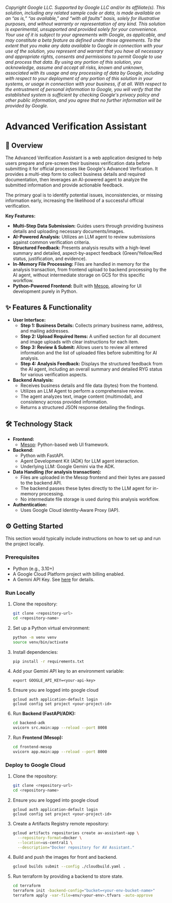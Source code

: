 *Copyright Google LLC. Supported by Google LLC and/or its affiliate(s). This solution, including any related sample code or data, is made available on an “as is,” “as available,” and “with all faults” basis, solely for illustrative purposes, and without warranty or representation of any kind. This solution is experimental, unsupported and provided solely for your convenience. Your use of it is subject to your agreements with Google, as applicable, and may constitute a beta feature as defined under those agreements. To the extent that you make any data available to Google in connection with your use of the solution, you represent and warrant that you have all necessary and appropriate rights, consents and permissions to permit Google to use and process that data. By using any portion of this solution, you acknowledge, assume and accept all risks, known and unknown, associated with its usage and any processing of data by Google, including with respect to your deployment of any portion of this solution in your systems, or usage in connection with your business, if at all. With respect to the entrustment of personal information to Google, you will verify that the established system is sufficient by checking Google's privacy policy and other public information, and you agree that no further information will be provided by Google.*

# Advanced Verification Assistant

## 🚀 Overview

The Advanced Verification Assistant is a web application designed to help users prepare and pre-screen their business verification data before submitting it for official processes like Google's Advanced Verfication. It provides a multi-step form to collect business details and required documentation, then leverages an AI-powered agent to analyze the submitted information and provide actionable feedback.

The primary goal is to identify potential issues, inconsistencies, or missing information early, increasing the likelihood of a successful official verification.

**Key Features:**
* **Multi-Step Data Submission:** Guides users through providing business details and uploading necessary documents/images.
* **AI-Powered Analysis:** Utilizes an LLM agent to review submissions against common verification criteria.
* **Structured Feedback:** Presents analysis results with a high-level summary and detailed, aspect-by-aspect feedback (Green/Yellow/Red status, justification, and evidence).
* **In-Memory File Processing:** Files are handled in memory for the analysis transaction, from frontend upload to backend processing by the AI agent, without intermediate storage on GCS for this specific workflow.
* **Python-Powered Frontend:** Built with [Mesop](https://google.github.io/mesop/), allowing for UI development purely in Python.


## ✨ Features & Functionality

* **User Interface:**
    * **Step 1: Business Details:** Collects primary business name, address, and mailing addresses.
    * **Step 2: Upload Required Items:** A unified section for all document and image uploads with clear instructions for each item.
    * **Step 3: Review & Submit:** Allows users to review all entered information and the list of uploaded files before submitting for AI analysis.
    * **Step 4: Analysis Feedback:** Displays the structured feedback from the AI agent, including an overall summary and detailed RYG status for various verification aspects.
* **Backend Analysis:**
    * Receives business details and file data (bytes) from the frontend.
    * Utilizes an LLM Agent to perform a comprehensive review.
    * The agent analyzes text, image content (multimodal), and consistency across provided information.
    * Returns a structured JSON response detailing the findings.


## 🛠️ Technology Stack

* **Frontend:**
    * [Mesop](https://google.github.io/mesop/): Python-based web UI framework.
* **Backend:**
    * Python with FastAPI.
    * Agent Development Kit (ADK) for LLM agent interaction.
    * Underlying LLM: Google Gemini via the ADK.
* **Data Handling (for analysis transaction):**
    * Files are uploaded in the Mesop frontend and their bytes are passed to the backend API.
    * The backend passes these bytes directly to the LLM agent for in-memory processing.
    * No intermediate file storage is used during this analysis workflow.
* **Authentication:**
    * Uses Google Cloud Identity-Aware Proxy (IAP).


## ⚙️ Getting Started

This section would typically include instructions on how to set up and run the project locally.

### Prerequisites

* Python (e.g., 3.10+)
* A Google Cloud Platform project with billing enabled.
* A Gemini API Key. See [here](https://ai.google.dev/gemini-api/docs/api-key) for details.


### Run Locally

1.  Clone the repository:
    ```bash
    git clone <repository-url>
    cd <repository-name>
    ```
2.  Set up a Python virtual environment:
    ```bash
    python -m venv venv
    source venv/bin/activate
    ```
3.  Install dependencies:
    ```bash
    pip install -r requirements.txt
    ```
4.  Add your Gemini API key to an environment variable:
    ```
    export GOOGLE_API_KEY=<your-api-key>
    ```
5.  Ensure you are logged into google cloud
    ```
    gcloud auth application-default login
    gcloud config set project <your-project-id>
    ```  
6.  Run **Backend (FastAPI/ADK):**
    ```bash
    cd backend-adk
    uvicorn src.main:app --reload --port 8008
    ```
7.  Run **Frontend (Mesop):**
    ```bash
    cd frontend-mesop
    uvicorn app.main:app --reload --port 8000
    ```

### Deploy to Google Cloud

1.  Clone the repository:
    ```bash
    git clone <repository-url>
    cd <repository-name>
    ```
2.  Ensure you are logged into google cloud
    ```
    gcloud auth application-default login
    gcloud config set project <your-project-id>
    ```  
3.  Create a Artifacts Registry remote repository:
    ```bash
    gcloud artifacts repositories create av-assistant-app \
      --repository-format=docker \
      --location=us-central1 \
      --description="Docker repository for AV Assistant."
    ```
4.  Build and push the images for front and backend.
    ```bash
    gcloud builds submit --config ./cloudbuild.yaml .
    ```
5.  Run terraform by providing a backend to store state.
    ```bash
    cd terraform
    terraform init -backend-config="bucket=<your-env-bucket-name>"
    terraform apply -var-file=env/<your-env>.tfvars -auto-approve
    ```